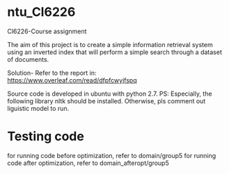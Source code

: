 # ntu_Cl6226
Cl6226-Course assignment

The aim of this project is to create a simple information retrieval system using an inverted index that will
perform a simple search through a dataset of documents.

Solution-
 Refer to the report in:
 https://www.overleaf.com/read/dfpfcwyjfspq
 
Source code is developed in ubuntu with python 2.7.
PS: Especially, the following library nltk should be installed. Otherwise, pls comment out liguistic model to run. 

# Testing code
for running code before optimization, refer to domain/group5
for running code after optimization, refer to domain_afteropt/group5
